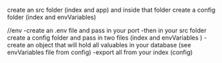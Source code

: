 create an src folder (index and app) and inside that folder create a config folder (index and envVariables)

//env
-create an .env file and pass in your port
-then in your src folder create a config folder and pass in two files (index and envVariables )
-create an object that will hold all valuables in your database (see envVariables file from config)
-export all from your index (config)
